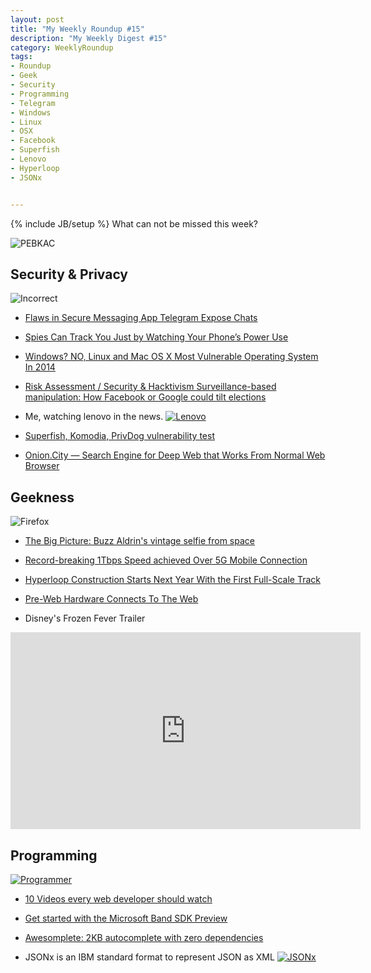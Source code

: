 ```yaml
---
layout: post
title: "My Weekly Roundup #15"
description: "My Weekly Digest #15"
category: WeeklyRoundup
tags: 
- Roundup
- Geek
- Security
- Programming
- Telegram
- Windows
- Linux
- OSX
- Facebook
- Superfish
- Lenovo
- Hyperloop
- JSONx


---
```

{% include JB/setup %}
What can not be missed this week?

![PEBKAC](http://www.indiaforum.org/humor/techsup/pic-1.gif)
<!-- more -->

Security & Privacy
--
![Incorrect](http://twimgs.com/networkcomputing/galleries/automated/80/saved-passwords-to-incorrect_full.jpg)

- [Flaws in Secure Messaging App Telegram Expose Chats](http://www.infosecisland.com/blogview/24324-Flaws-in-Secure-Messaging-App-Telegram-Expose-Chats.html)

- [Spies Can Track You Just by Watching Your Phone’s Power Use](http://www.wired.com/2015/02/powerspy-phone-tracking/)

- [Windows? NO, Linux and Mac OS X Most Vulnerable Operating System In 2014](http://thehackernews.com/2015/02/vulnerable-operating-system.html)

- [ Risk Assessment / Security & Hacktivism Surveillance-based manipulation: How Facebook or Google could tilt elections](http://arstechnica.com/security/2015/02/surveillance-based-manipulation-how-facebook-or-google-could-tilt-elections/)

- Me, watching lenovo in the news.
[![Lenovo](https://i.imgur.com/CrCwaxn.gif)](http://securityreactions.tumblr.com/post/112052719137/me-watching-lenovo-in-the-news)

- [Superfish, Komodia, PrivDog vulnerability test](https://filippo.io/Badfish/)

- [Onion.City — Search Engine for Deep Web that Works From Normal Web Browser](http://thehackernews.com/2015/02/Onion-city-darknet-seach-engine.html)


Geekness
--

![Firefox](http://twimgs.com/networkcomputing/galleries/automated/80/FirefoxWindows_full.jpg)


- [The Big Picture: Buzz Aldrin's vintage selfie from space](http://www.engadget.com/2015/02/26/big-picture-buzz-aldrin-selfie/)

- [Record-breaking 1Tbps Speed achieved Over 5G Mobile Connection](http://thehackernews.com/2015/02/5g-high-speed-internet-service.html)

- [Hyperloop Construction Starts Next Year With the First Full-Scale Track](http://radar.andreafortuna.org/post/112162351054/hyperloop-construction-starts-next-year-with-the)

- [Pre-Web Hardware Connects To The Web](http://hackaday.com/2015/02/21/pre-web-hardware-connects-to-the-web/)

- Disney's Frozen Fever Trailer

<iframe width="560" height="315" src="https://www.youtube.com/embed/bQRLVxZHKPs" frameborder="0" allowfullscreen></iframe>


Programming
--
[![Programmer](http://s2.quickmeme.com/img/61/6184c964e97be426cbfcc6bc6e166d50d05e742b16ec37d21f0034fdd5829e3f.jpg)](http://www.quickmeme.com/meme/3uaybk)


- [10 Videos every web developer should watch](http://aestheticio.com/10-videos-every-web-developer-watch/)

- [Get started with the Microsoft Band SDK Preview](http://developer.microsoftband.com/)

- [Awesomplete: 2KB autocomplete with zero dependencies](http://lea.verou.me/2015/02/awesomplete-2kb-autocomplete-with-zero-dependencies/)

- JSONx is an IBM standard format to represent JSON as XML
[![JSONx](http://media.tumblr.com/089bea5b2ce07985315eca2aba543544/tumblr_inline_njhe5grCR31raprkq.gif)](http://devopsreactions.tumblr.com/post/112124376421/jsonx-is-an-ibm-standard-format-to-represent-json)




